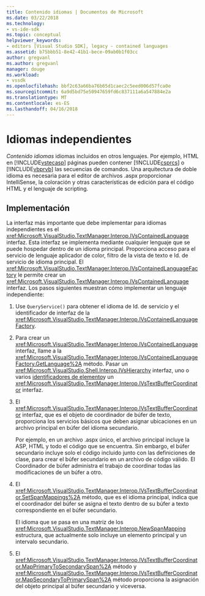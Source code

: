 ```yaml
---
title: Contenido idiomas | Documentos de Microsoft
ms.date: 03/22/2018
ms.technology:
- vs-ide-sdk
ms.topic: conceptual
helpviewer_keywords:
- editors [Visual Studio SDK], legacy - contained languages
ms.assetid: b75bbb51-8e42-41b1-bece-09ab0b1f03cc
author: gregvanl
ms.author: gregvanl
manager: douge
ms.workload:
- vssdk
ms.openlocfilehash: bbf2c63a66ba76b65d1caec2c5eed006d57fca0e
ms.sourcegitcommit: 6a9d5bd75e50947659fd6c837111a6a547884e2a
ms.translationtype: MT
ms.contentlocale: es-ES
ms.lasthandoff: 04/16/2018
---
```

# <a name="contained-languages"></a>Idiomas independientes

*Contenido idiomas* idiomas incluidos en otros lenguajes. Por ejemplo, HTML en [!INCLUDE[vstecasp](../code-quality/includes/vstecasp_md.md)] páginas pueden contener [!INCLUDE[csprcs](../data-tools/includes/csprcs_md.md)] o [!INCLUDE[vbprvb](../code-quality/includes/vbprvb_md.md)] las secuencias de comandos. Una arquitectura de doble idioma es necesaria para el editor de archivos .aspx proporcionar IntelliSense, la coloración y otras características de edición para el código HTML y el lenguaje de scripting.

## <a name="implementation"></a>Implementación

La interfaz más importante que debe implementar para idiomas independientes es el <xref:Microsoft.VisualStudio.TextManager.Interop.IVsContainedLanguage> interfaz. Esta interfaz se implementa mediante cualquier lenguaje que se puede hospedar dentro de un idioma principal. Proporciona acceso para el servicio de lenguaje aplicador de color, filtro de la vista de texto e Id. de servicio de idioma principal. El <xref:Microsoft.VisualStudio.TextManager.Interop.IVsContainedLanguageFactory> le permite crear un <xref:Microsoft.VisualStudio.TextManager.Interop.IVsContainedLanguage> interfaz. Los pasos siguientes muestran cómo implementar un lenguaje independiente:

1.  Use `QueryService()` para obtener el idioma de Id. de servicio y el identificador de interfaz de la <xref:Microsoft.VisualStudio.TextManager.Interop.IVsContainedLanguageFactory>.

2.  Para crear un <xref:Microsoft.VisualStudio.TextManager.Interop.IVsContainedLanguage> interfaz, llame a la <xref:Microsoft.VisualStudio.TextManager.Interop.IVsContainedLanguageFactory.GetLanguage%2A> método. Pasar un <xref:Microsoft.VisualStudio.Shell.Interop.IVsHierarchy> interfaz, uno o varios [identificadores de elemento](<xref:Microsoft.VisualStudio.VSConstants.VSITEMID>)y un <xref:Microsoft.VisualStudio.TextManager.Interop.IVsTextBufferCoordinator> interfaz.

3.  El <xref:Microsoft.VisualStudio.TextManager.Interop.IVsTextBufferCoordinator> interfaz, que es el objeto de coordinador de búfer de texto, proporciona los servicios básicos que deben asignar ubicaciones en un archivo principal en búfer del idioma secundario.

     Por ejemplo, en un archivo .aspx único, el archivo principal incluye la ASP, HTML y todo el código que se encuentra. Sin embargo, el búfer secundario incluye solo el código incluido junto con las definiciones de clase, para crear el búfer secundario en un archivo de código válido. El Coordinador de búfer administra el trabajo de coordinar todas las modificaciones de un búfer a otro.

4.  El <xref:Microsoft.VisualStudio.TextManager.Interop.IVsTextBufferCoordinator.SetSpanMappings%2A> método, que es el idioma principal, indica que el coordinador del búfer se asigna el texto dentro de su búfer a texto correspondiente en el búfer secundario.

     El idioma que se pasa en una matriz de los <xref:Microsoft.VisualStudio.TextManager.Interop.NewSpanMapping> estructura, que actualmente solo incluye un elemento principal y un intervalo secundario.

5.  El <xref:Microsoft.VisualStudio.TextManager.Interop.IVsTextBufferCoordinator.MapPrimaryToSecondarySpan%2A> método y <xref:Microsoft.VisualStudio.TextManager.Interop.IVsTextBufferCoordinator.MapSecondaryToPrimarySpan%2A> método proporciona la asignación del objeto principal al búfer secundario y viceversa.